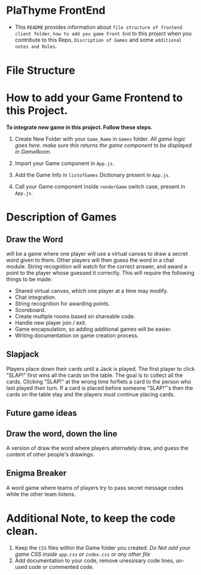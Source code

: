 # PlaThyme FrontEnd

* This `README` provides information about `file structure of frontend client folder`, `how to add you game Front End` to this project when you contribute to this Repo, `Discription of Games` and some `additional notes and Rules`.

# File Structure

# How to add your Game Frontend to this Project.

__To integrate new game in this project. Follow these steps.__

1. Create New Folder with your `Game_Name` in `Games` folder. *All game logic goes here. make sure this returns the game component to be displayed in GameRoom.*

2. Import your Game component in `App.js`.

3. Add the Game Info in `listofGames` Dictionary present in `App.js`.

4. Call your Game component inside `renderGame` switch case, present in `App.js`.

# Description of Games

## __Draw the Word__ 
will be a game where one player will use a virtual canvas to draw a secret word given to them. Other players will then guess the word in a chat module. String recognition will watch for the correct answer, and award a point to the player whose guessed it correctly. This will require the following things to be made:
* Shared virtual canvas, which one player at a time may modify.
* Chat integration.
* String recognition for awarding points.
* Scoreboard.
* Create multiple rooms based on shareable code.
* Handle new player join / exit.
* Game encapsulation, so adding additional games will be easier.
* Writing documentation on game creation process.

## __Slapjack__
Players place down their cards until a Jack is played. The first player to click "SLAP!" first wins all the cards on the table. The goal is to collect all the cards. Clicking "SLAP!" at the wrong time forfiets a card to the person who last played their turn. If a card is placed before someone "SLAP!"'s then the cards on the table stay and the players must continue placing cards.


## __Future game ideas__
## __Draw the word, down the line__
A version of draw the word where players alternately draw, and guess the content of other people's drawings.

## __Enigma Breaker__
A word game where teams of players try to pass secret message codes while the other team listens.
# Additional Note, to keep the code clean.

1. Keep the `CSS` files within the Game folder you created. *Do Not add your game CSS inside `app.css` or `index.css` or any other file* 
2. Add documentation to your code, remove unessisary code lines, un-used code or commented code.